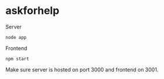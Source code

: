 # askforhelp
Server
```
node app 
```
Frontend
```
npm start 
```

Make sure server is hosted on port 3000 and frontend on 3001.

